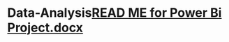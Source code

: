 # Data-Analysis[READ ME for Power Bi Project.docx](https://github.com/user-attachments/files/19526655/READ.ME.for.Power.Bi.Project.docx)
